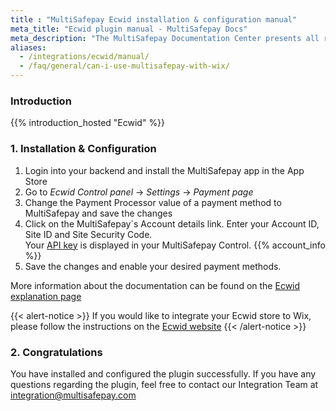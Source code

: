 ```yaml
---
title : "MultiSafepay Ecwid installation & configuration manual"
meta_title: "Ecwid plugin manual - MultiSafepay Docs"
meta_description: "The MultiSafepay Documentation Center presents all relevant information about our Plugins and API. You can also find support pages for payment methods, tools and general questions as well as the contact details of our Support and Integration Teams."
aliases: 
  - /integrations/ecwid/manual/
  - /faq/general/can-i-use-multisafepay-with-wix/
---
```


### Introduction

{{% introduction_hosted "Ecwid" %}}

### 1. Installation & Configuration
1. Login into your backend and install the MultiSafepay app in the App Store
2. Go to _Ecwid Control panel_ → _Settings_ → _Payment page_
3. Change the Payment Processor value of a payment method to MultiSafepay and save the changes
4. Click on the MultiSafepay`s Account details link. Enter your Account ID, Site ID and Site Security Code.\
Your [API key](/faq/general/glossary/#api-key) is displayed in your MultiSafepay Control. {{% account_info %}}
5. Save the changes and enable your desired payment methods.

More information about the documentation can be found on the [Ecwid explanation page](https://support.ecwid.com/hc/en-us/articles/207808285-MultiSafepay#Howtosetup)

{{< alert-notice >}} If you would like to integrate your Ecwid store to Wix, please follow the instructions on the [Ecwid website](https://support.ecwid.com/hc/en-us/articles/115005874885-Adding-your-Ecwid-store-to-Wix-site) {{< /alert-notice >}}

### 2. Congratulations
You have installed and configured the plugin successfully. If you have any questions regarding the plugin, feel free to contact our Integration Team at <integration@multisafepay.com>


